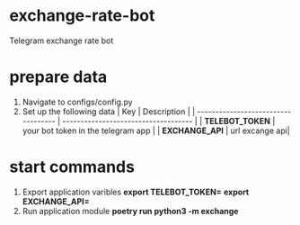 # exchange-rate-bot

Telegram exchange rate bot

# prepare data

1. Navigate to configs/config.py
2. Set up the following data
   | Key | Description |
   | ----------------------------------- | ------------------------------------ |
   | **TELEBOT_TOKEN** | your bot token in the telegram app |
   | **EXCHANGE_API** | url excange api|

# start commands

1. Export application varibles
   **export TELEBOT_TOKEN=<string>**
   **export EXCHANGE_API=<url>**
2. Run application module
   **poetry run python3 -m exchange**
